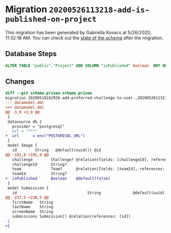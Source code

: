 # Migration `20200526113218-add-is-published-on-project`

This migration has been generated by Gabriella Kovacs at 5/26/2020, 11:32:18 AM.
You can check out the [state of the schema](./schema.prisma) after the migration.

## Database Steps

```sql
ALTER TABLE "public"."Project" ADD COLUMN "isPublished" boolean  NOT NULL DEFAULT false;
```

## Changes

```diff
diff --git schema.prisma schema.prisma
migration 20200518162926-add-preferred-challenge-to-user..20200526113218-add-is-published-on-project
--- datamodel.dml
+++ datamodel.dml
@@ -3,9 +3,9 @@
 }
 datasource db {
   provider = "postgresql"
-  url = "***"
+  url      = env("POSTGRESQL_URL")
 }
 model Image {
   id        String   @default(uuid()) @id
@@ -191,8 +191,9 @@
   challenge        Challenge? @relation(fields: [challengeId], references: [id])
   challengeId      String?
   team             Team?      @relation(fields: [teamId], references: [id])
   teamId           String?
+  isPublished      Boolean    @default(false)
 }
 model Submission {
   id                               String              @default(uuid()) @id
@@ -237,5 +238,5 @@
   firstName   String
   lastName    String
   screenName  String
   submissions Submission[] @relation(references: [id])
-}
+}
```


